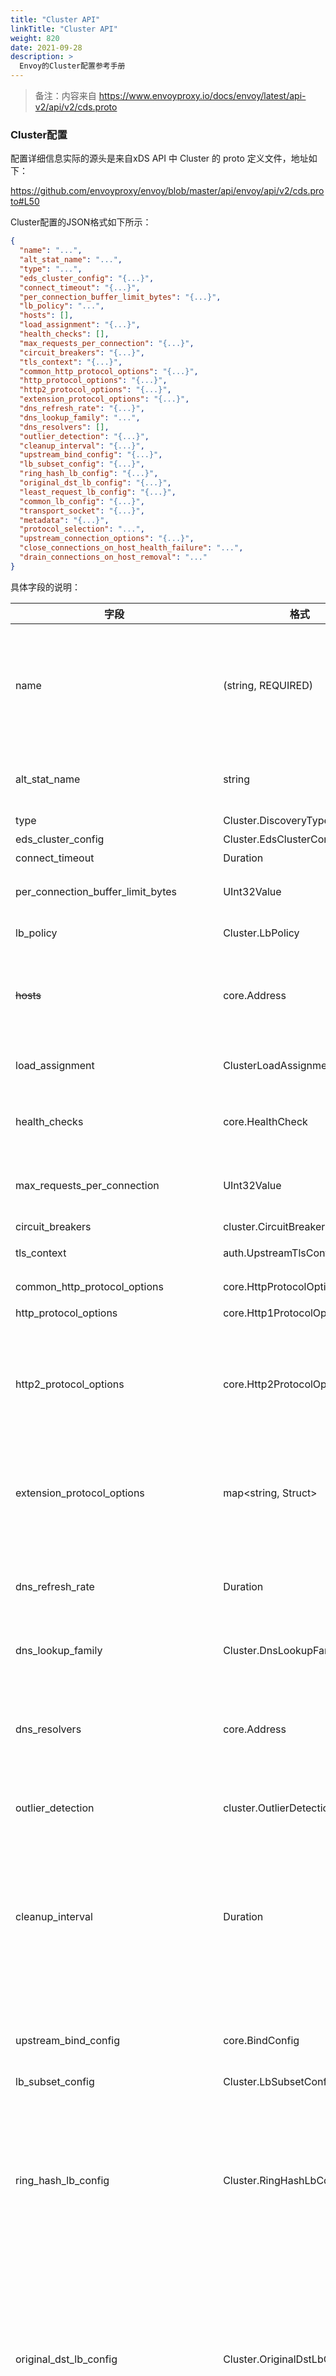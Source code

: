 ```yaml
---
title: "Cluster API"
linkTitle: "Cluster API"
weight: 820
date: 2021-09-28
description: >
  Envoy的Cluster配置参考手册
---
```



> 备注：内容来自 https://www.envoyproxy.io/docs/envoy/latest/api-v2/api/v2/cds.proto

### Cluster配置

配置详细信息实际的源头是来自xDS API 中 Cluster 的 proto 定义文件，地址如下：

https://github.com/envoyproxy/envoy/blob/master/api/envoy/api/v2/cds.proto#L50

Cluster配置的JSON格式如下所示：

```json
{
  "name": "...",
  "alt_stat_name": "...",
  "type": "...",
  "eds_cluster_config": "{...}",
  "connect_timeout": "{...}",
  "per_connection_buffer_limit_bytes": "{...}",
  "lb_policy": "...",
  "hosts": [],
  "load_assignment": "{...}",
  "health_checks": [],
  "max_requests_per_connection": "{...}",
  "circuit_breakers": "{...}",
  "tls_context": "{...}",
  "common_http_protocol_options": "{...}",
  "http_protocol_options": "{...}",
  "http2_protocol_options": "{...}",
  "extension_protocol_options": "{...}",
  "dns_refresh_rate": "{...}",
  "dns_lookup_family": "...",
  "dns_resolvers": [],
  "outlier_detection": "{...}",
  "cleanup_interval": "{...}",
  "upstream_bind_config": "{...}",
  "lb_subset_config": "{...}",
  "ring_hash_lb_config": "{...}",
  "original_dst_lb_config": "{...}",
  "least_request_lb_config": "{...}",
  "common_lb_config": "{...}",
  "transport_socket": "{...}",
  "metadata": "{...}",
  "protocol_selection": "...",
  "upstream_connection_options": "{...}",
  "close_connections_on_host_health_failure": "...",
  "drain_connections_on_host_removal": "..."
}
```

具体字段的说明：

| 字段                                     | 格式                             | 说明                                                         |
| ---------------------------------------- | -------------------------------- | ------------------------------------------------------------ |
| name                                     | (string, REQUIRED)               | 提供群集的名称，该群集的名称在所有群集中必须是唯一的。 如果未提供 `alt_stat_name`，则在发出统计信息时使用群集名称。 任何：在发出统计信息时，群集名称中的`:`将转换为`_`。 默认情况下，群集名称的最大长度限制为60个字符。 通过将 `--max-obj-name-len` 命令行参数设置为所需的值，可以增加此限制。 |
| alt_stat_name                            | string                           | 发出统计数据时要使用的群集名称的可选替代项。 任何：在发布统计信息时，名称中的`:`将转换为`_`。。 这不应与路由器过滤器头混淆。 |
| type                                     | Cluster.DiscoveryType            | 用于解析集群的服务发现类型。                                 |
| eds_cluster_config                       | Cluster.EdsClusterConfig         | 用于群集EDS更新的配置。                                      |
| connect_timeout                          | Duration                         | 新建到群集中主机的网络连接的超时。                           |
| per_connection_buffer_limit_bytes        | UInt32Value                      | 集群连接读写缓冲区大小的软件限制。 如果未指定，则使用实现定义的默认值（1MiB）。 |
| lb_policy                                | Cluster.LbPolicy                 | 负载均衡器类型，用于在群集中选择主机。                       |
| ~~hosts~~                                | core.Address                     | 如果服务发现类型是STATIC，STRICT_DNS或LOGICAL_DNS，则需要设置主机。<br/><br/>这个字段已经被废弃，请设置 load_assignment 字段 |
| load_assignment                          | ClusterLoadAssignment            | 设置此选项是指定STATIC，STRICT_DNS或LOGICAL_DNS集群的成员所必需的。 此字段取代hosts字段。 |
| health_checks                            | core.HealthCheck                 | 群集的可选活动运行状况检查配置。 如果未指定任何配置，则不会进行运行状况检查，并且所有集群成员始终被视为运行状况良好。 |
| max_requests_per_connection              | UInt32Value                      | 对单个上游连接的最大请求，可选。 HTTP/1.1和HTTP/2连接池实现都遵循此参数。如果没有指定，则没有限制。将此参数设置为1将有效禁用keep alive。 |
| circuit_breakers                         | cluster.CircuitBreakers          | 集群的熔断，可选。                                           |
| tls_context                              | auth.UpstreamTlsContext          | 用于连接到上游群集的TLS配置。 如果未指定TLS配置，则新连接不会用TLS。 |
| common_http_protocol_options             | core.HttpProtocolOptions         | 处理HTTP请求时的其他选项。 这些选项适用于HTTP1和HTTP2请求。  |
| http_protocol_options                    | core.Http1ProtocolOptions        | 处理HTTP1请求时的其他选项。                                  |
| http2_protocol_options                   | core.Http2ProtocolOptions        | 即使需要默认的HTTP2协议选项，也必须设置此字段，以便Envoy在进行新的HTTP连接池连接时假定上游支持HTTP/2。 目前，Envoy仅支持上游连接的先验知识。 即使TLS与ALPN一起使用，也必须指定http2_protocol_options。 除此之外，这允许HTTP/2连接发生在纯文本上。 |
| extension_protocol_options               | map<string, Struct>              | extension_protocol_options字段用于为上游连接提供特定于扩展的协议选项。 密钥应与扩展过滤器名称匹配，例如“envoy.filters.network.thrift_proxy”。 有关特定选项的详细信息，请参阅扩展的文档。 |
| dns_refresh_rate                         | Duration                         | 如果指定了DNS刷新率且群集类型为STRICT_DNS或LOGICAL_DNS，则此值将用作群集的DNS刷新率。 如果未指定此设置，则默认值为5000毫秒。 对于除STRICT_DNS和LOGICAL_DNS之外的集群类型，将忽略此设置。 |
| dns_lookup_family                        | Cluster.DnsLookupFamily          | DNS IP地址解析策略。 如果未指定此设置，则默认值为AUTO。      |
| dns_resolvers                            | core.Address                     | 如果指定了DNS解析器且集群类型为STRICT_DNS或LOGICAL_DNS，则此值用于指定集群的dns解析器。 如果未指定此设置，则该值默认为默认解析程序，该解析程序使用/etc/resolv.conf进行配置。 对于除STRICT_DNS和LOGICAL_DNS之外的集群类型，将忽略此设置。 |
| outlier_detection                        | cluster.OutlierDetection         | 如果指定，将为此上游群集启用异常值检测。 可以通过运行时值覆盖每个配置值。 |
| cleanup_interval                         | Duration                         | 从群集类型 ORIGINAL_DST 中删除过时主机的时间间隔。 如果在此间隔期间未将主机用作上游目标，则认为主机已过时。 当新连接重定向到Envoy时，新主机会根据需要添加到原始目标群集，从而导致群集中的主机数量随时间增长。 非陈旧的主机（它们被主动用作目的地）保留在群集中，这允许与它们的连接保持打开状态，从而节省了在打开新连接时可能花费的延迟。 如果未指定此设置，则默认值为5000毫秒。 对于ORIGINAL_DST以外的群集类型，将忽略此设置。 |
| upstream_bind_config                     | core.BindConfig                  | 用于绑定新建立的上游连接的可选配置。这将覆盖bootstrap proto中指定的任何bind_config。如果地址和端口为空，则不执行绑定。 |
| lb_subset_config                         | Cluster.LbSubsetConfig           | 负载均衡子集的配置。                                         |
| ring_hash_lb_config                      | Cluster.RingHashLbConfig         | Ring Hash负载均衡策略的可选配置。<br/><br/>LbPolicy选择的负载平衡算法的可选配置。 目前只有RING_HASH和LEAST_REQUEST具有其他配置选项。 指定ring_hash_lb_config或least_request_lb_config而不设置相应的LbPolicy将在运行时生成错误。<br/><br/>只能设置ring_hash_lb_config，original_dst_lb_config，least_request_lb_config中的一个。 |
| original_dst_lb_config                   | Cluster.OriginalDstLbConfig      | 原始目标负载平衡策略的可选配置。<br/><br/>LbPolicy选择的负载平衡算法的可选配置。 目前只有RING_HASH和LEAST_REQUEST具有其他配置选项。 指定ring_hash_lb_config或least_request_lb_config而不设置相应的LbPolicy将在运行时生成错误。<br/><br/>只能设置ring_hash_lb_config，original_dst_lb_config，least_request_lb_config中的一个。 |
| least_request_lb_config                  | Cluster.LeastRequestLbConfig     | LeastRequest负载平衡策略的可选配置。<br/><br/>LbPolicy选择的负载平衡算法的可选配置。 目前只有RING_HASH和LEAST_REQUEST具有其他配置选项。 指定ring_hash_lb_config或least_request_lb_config而不设置相应的LbPolicy将在运行时生成错误。<br/><br/>只能设置ring_hash_lb_config，original_dst_lb_config，least_request_lb_config中的一个。 |
| common_lb_config                         | Cluster.CommonLbConfig           | 所有负载均衡器实现的通用配置。                               |
| transport_socket                         | core.TransportSocket             | 用于上游连接的自定义传输套接字实现，可选。                   |
| metadata                                 | core.Metadata                    | 元数据字段可用于提供有关群集的其他信息。 它可用于统计信息，日志记录和不同的过滤器行为。 字段应使用反向DNS表示法来表示Envoy中哪个实体需要该信息。 例如，如果元数据用于路由器过滤器，则应将过滤器名称指定为envoy.router。 |
| protocol_selection                       | Cluster.ClusterProtocolSelection | 确定Envoy如何选择用于与上游主机通信的协议。                  |
| upstream_connection_options              | UpstreamConnectionOptions        | 上游连接的可选选项。                                         |
| close_connections_on_host_health_failure | bool                             | 如果上游主机变得不健康（由配置的运行状况检查或异常检测确定），立即关闭与故障主机的所有连接。<br/><br/>目前仅支持tcp_proxy创建的连接。<br/><br/>当检测到不健康状态时，此功能的当前实现会立即关闭所有连接。 如果向上游主机开放的大量连接变得不健康，Envoy可能会花费大量时间专门关闭这些连接，而不会处理任何其他流量。 |
| drain_connections_on_host_removal        | bool                             | 如果此群集使用EDS或STRICT_DNS配置其主机，请立即从已从服务发现中删除的任何主机中排除连接。<br/><br/>这仅影响正在进行健康检查的主机的行为。 如果此标志未设置为true，Envoy将等待，直到主机无法进行活动运行状况检查，然后才能将其从群集中删除。 |





